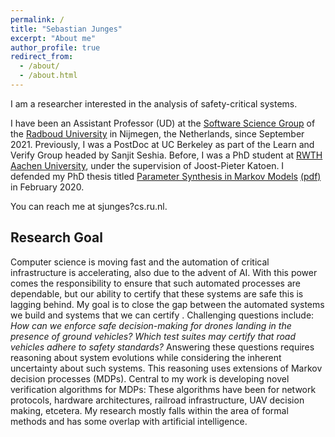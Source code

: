 ```yaml
---
permalink: /
title: "Sebastian Junges"
excerpt: "About me"
author_profile: true
redirect_from: 
  - /about/
  - /about.html
---
```


I am a researcher interested in the analysis of safety-critical systems. 

I have been an Assistant Professor (UD) at the [Software Science Group](https://www.sws.cs.ru.nl) of the [Radboud University](https://www.ru.nl/icis/) in Nijmegen, the Netherlands, since September 2021. 
Previously, I was a PostDoc at UC Berkeley as part of the Learn and Verify Group headed by Sanjit Seshia. 
Before, I was a PhD student at [RWTH Aachen University](https://moves.rwth-aachen.de/), under the supervision of Joost-Pieter Katoen. 
I defended my PhD thesis titled [Parameter Synthesis in Markov Models](http://doi.org/10.18154/RWTH-2020-02348) [(pdf)](http://publications.rwth-aachen.de/record/783179/files/783179.pdf) in February 2020.  

You can reach me at sjunges?cs.ru.nl. 

## Research Goal

Computer science is moving fast and the automation of critical infrastructure is accelerating, also due to the advent of AI. With this power comes the responsibility to ensure that such 
automated processes are dependable, but our ability to certify that these systems are safe this is lagging behind. My goal is to close the gap between the automated systems we build and systems 
that we can certify . Challenging questions include:  *How can we enforce safe decision-making for drones landing in the presence of ground vehicles?* *Which test suites may certify 
that road vehicles adhere to safety standards?*
Answering these questions requires reasoning about system evolutions while considering the inherent uncertainty about such systems. This reasoning uses extensions  of 
Markov 
decision processes (MDPs). Central to my work is developing novel verification algorithms for MDPs: 
These algorithms have been for network protocols, hardware architectures, railroad infrastructure, UAV decision making, etcetera. My research mostly falls within the area of formal methods and 
has some overlap with artificial intelligence.  

